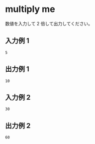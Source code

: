 # multiply me

数値を入力して 2 倍して出力してください。

## 入力例 1

```
5
```

## 出力例 1

```
10
```

## 入力例 2

```
30
```

## 出力例 2

```
60
```

